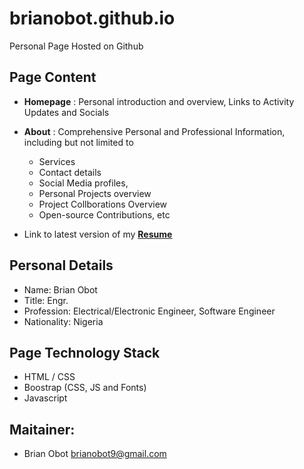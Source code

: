 # brianobot.github.io

Personal Page Hosted on Github

## Page Content
- **Homepage** : Personal introduction and overview, Links to Activity Updates and Socials
- **About** : Comprehensive Personal and Professional Information, including but not limited to 
  - Services
  - Contact details
  - Social Media profiles, 
  - Personal Projects overview
  - Project Collborations Overview
  - Open-source Contributions, etc
  
- Link to latest version of my [**Resume**](https://raw.githubusercontent.com/brianobot/Resume/master/_Resume.pdf)

## Personal Details
- Name: Brian Obot
- Title: Engr.
- Profession: Electrical/Electronic Engineer, Software Engineer
- Nationality: Nigeria


## Page Technology Stack
- HTML / CSS
- Boostrap (CSS, JS and Fonts)
- Javascript


## Maitainer:
- Brian Obot <brianobot9@gmail.com>
